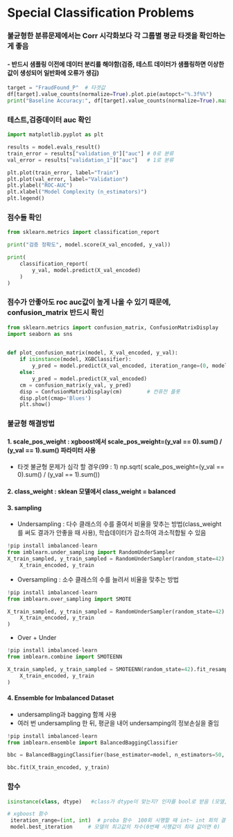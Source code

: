 # Special Classification Problems
### 불균형한 분류문제에서는 Corr 시각화보다 각 그룹별 평균 타겟을 확인하는게 좋음
#### - 반드시 샘플링 이전에 데이터 분리를 해야함(검증, 테스트 데이터가 샘플링하면 이상한 값이 생성되어 일반화에 오류가 생김)
```python
target = "FraudFound_P"  # 타겟값
df[target].value_counts(normalize=True).plot.pie(autopct="%.3f%%")
print("Baseline Accuracy:", df[target].value_counts(normalize=True).max())
```

### 테스트,검증데이터 auc 확인
```python
import matplotlib.pyplot as plt

results = model.evals_result()
train_error = results["validation_0"]["auc"] # 0로 분류
val_error = results["validation_1"]["auc"]   # 1로 분류

plt.plot(train_error, label="Train")
plt.plot(val_error, label="Validation")
plt.ylabel("ROC-AUC")
plt.xlabel("Model Complexity (n_estimators)")
plt.legend()
```
### 점수들 확인
```python
from sklearn.metrics import classification_report

print("검증 정확도", model.score(X_val_encoded, y_val))

print(
    classification_report(
        y_val, model.predict(X_val_encoded)
    )
)
```
### 점수가 안좋아도 roc auc값이 높게 나올 수 있기 때문에, confusion_matrix 반드시 확인
```python
from sklearn.metrics import confusion_matrix, ConfusionMatrixDisplay
import seaborn as sns
 

def plot_confusion_matrix(model, X_val_encoded, y_val):
    if isinstance(model, XGBClassifier):
        y_pred = model.predict(X_val_encoded, iteration_range=(0, model.best_iteration))
    else:
        y_pred = model.predict(X_val_encoded)
    cm = confusion_matrix(y_val, y_pred)
    disp = ConfusionMatrixDisplay(cm)        # 컨퓨전 플롯
    disp.plot(cmap='Blues')
    plt.show()
```
### 불균형 해결방법
#### 1. scale_pos_weight : xgboost에서    scale_pos_weight=(y_val == 0).sum() / (y_val == 1).sum() 파라미터 사용   
- 타겟 불균형 문제가 심각 할 경우(99 : 1) np.sqrt(   scale_pos_weight=(y_val == 0).sum() / (y_val == 1).sum())
#### 2. class_weight : sklean 모델에서 class_weight = balanced
#### 3. sampling 
- Undersampling : 다수 클래스의 수를 줄여서 비율을 맞추는 방법(class_weight를 써도 결과가 안좋을 때 사용), 학습데이터가 감소하여 과소적합될 수  있음

```python
!pip install imbalanced-learn
from imblearn.under_sampling import RandomUnderSampler
X_train_sampled, y_train_sampled = RandomUnderSampler(random_state=42).fit_resample(
    X_train_encoded, y_train


```
- Oversampling : 소수 클래스의 수를 늘려서 비율을 맞추는 방법
```python
!pip install imbalanced-learn
from imblearn.over_sampling import SMOTE

X_train_sampled, y_train_sampled = RandomUnderSampler(random_state=42).fit_resample(
    X_train_encoded, y_train
)
```
- Over + Under
```python
!pip install imbalanced-learn
from imblearn.combine import SMOTEENN

X_train_sampled, y_train_sampled = SMOTEENN(random_state=42).fit_resample(
    X_train_encoded, y_train
)
```
#### 4. Ensemble for Imbalanced Dataset
- undersampling과 bagging 함께 사용
- 여러 번 undersampling 한 뒤, 평균을 내어 undersamping의 정보손실을 줄임
```python
!pip install imbalanced-learn
from imblearn.ensemble import BalancedBaggingClassifier

bbc = BalancedBaggingClassifier(base_estimator=model, n_estimators=50, random_state=42)

bbc.fit(X_train_encoded, y_train)
```



### 함수
```python
isinstance(class, dtype)   #class가 dtype이 맞는지? 인자를 bool로 받음 (모델, 모델함수)도 가능 if문에 좋을듯

# xgboost 함수
 iteration_range=(int, int)  # proba 함수  100회 시행할 때 int~ int 회의 결과만 사용
 model.best_iteration     # 모델의 최고값의 차수(0번째 시행값이 최대 값이면 0)
```
 
